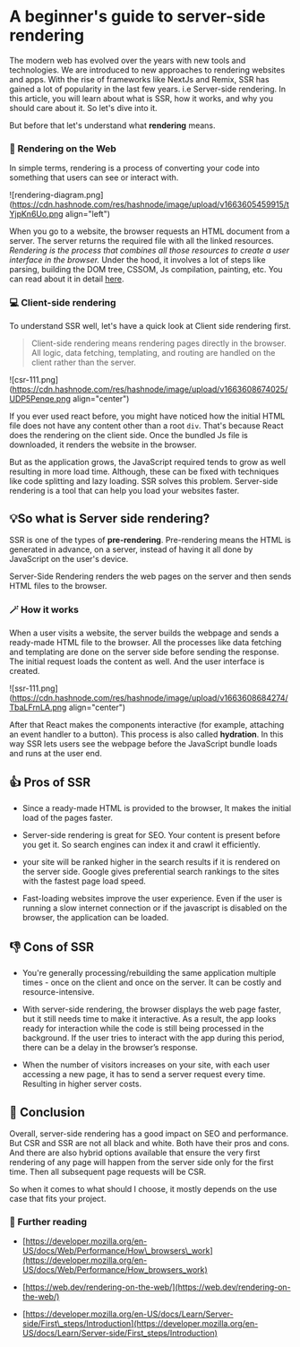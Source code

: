 # A beginner's guide to server-side rendering

The modern web has evolved over the years with new tools and technologies. We are introduced to new approaches to rendering websites and apps. With the rise of frameworks like NextJs and Remix, SSR has gained a lot of popularity in the last few years. i.e Server-side rendering. In this article, you will learn about what is SSR, how it works, and why you should care about it. So let's dive into it.

But before that let's understand what **rendering** means.

### 🎨 Rendering on the Web

In simple terms, rendering is a process of converting your code into something that users can see or interact with.

![rendering-diagram.png](https://cdn.hashnode.com/res/hashnode/image/upload/v1663605459915/tYjpKn6Uo.png align="left")

When you go to a website, the browser requests an HTML document from a server. The server returns the required file with all the linked resources. *Rendering is the process that combines all those resources to create a user interface in the browser.* Under the hood, it involves a lot of steps like parsing, building the DOM tree, CSSOM, Js compilation, painting, etc. You can read about it in detail [here](https://developer.mozilla.org/en-US/docs/Web/Performance/How_browsers_work).

### 💻 Client-side rendering

To understand SSR well, let's have a quick look at Client side rendering first.

> Client-side rendering means rendering pages directly in the browser. All logic, data fetching, templating, and routing are handled on the client rather than the server.

![csr-111.png](https://cdn.hashnode.com/res/hashnode/image/upload/v1663608674025/UDP5Penqe.png align="center")

If you ever used react before, you might have noticed how the initial HTML file does not have any content other than a root `div`. That's because React does the rendering on the client side. Once the bundled Js file is downloaded, it renders the website in the browser.

But as the application grows, the JavaScript required tends to grow as well resulting in more load time. Although, these can be fixed with techniques like code splitting and lazy loading. SSR solves this problem. Server-side rendering is a tool that can help you load your websites faster.

## 💡So what is Server side rendering?

SSR is one of the types of **pre-rendering**. Pre-rendering means the HTML is generated in advance, on a server, instead of having it all done by JavaScript on the user's device.

Server-Side Rendering renders the web pages on the server and then sends HTML files to the browser.

### 🪄 How it works

When a user visits a website, the server builds the webpage and sends a ready-made HTML file to the browser. All the processes like data fetching and templating are done on the server side before sending the response. The initial request loads the content as well. And the user interface is created.

![ssr-111.png](https://cdn.hashnode.com/res/hashnode/image/upload/v1663608684274/TbaLFrnLA.png align="center")

After that React makes the components interactive (for example, attaching an event handler to a button). This process is also called **hydration**. In this way SSR lets users see the webpage before the JavaScript bundle loads and runs at the user end.

## 👍 Pros of SSR

*   Since a ready-made HTML is provided to the browser, It makes the initial load of the pages faster.
    
*   Server-side rendering is great for SEO. Your content is present before you get it. So search engines can index it and crawl it efficiently.
    
*   your site will be ranked higher in the search results if it is rendered on the server side. Google gives preferential search rankings to the sites with the fastest page load speed.
    
*   Fast-loading websites improve the user experience. Even if the user is running a slow internet connection or if the javascript is disabled on the browser, the application can be loaded.
    

## 👎 Cons of SSR

*   You're generally processing/rebuilding the same application multiple times - once on the client and once on the server. It can be costly and resource-intensive.
    
*   With server-side rendering, the browser displays the web page faster, but it still needs time to make it interactive. As a result, the app looks ready for interaction while the code is still being processed in the background. If the user tries to interact with the app during this period, there can be a delay in the browser’s response.
    
*   When the number of visitors increases on your site, with each user accessing a new page, it has to send a server request every time. Resulting in higher server costs.
    

## 🎯 Conclusion

Overall, server-side rendering has a good impact on SEO and performance. But CSR and SSR are not all black and white. Both have their pros and cons. And there are also hybrid options available that ensure the very first rendering of any page will happen from the server side only for the first time. Then all subsequent page requests will be CSR.

So when it comes to what should I choose, it mostly depends on the use case that fits your project.

### 📖 Further reading

*   [https://developer.mozilla.org/en-US/docs/Web/Performance/How\_browsers\_work](https://developer.mozilla.org/en-US/docs/Web/Performance/How_browsers_work)
    

*   [https://web.dev/rendering-on-the-web/](https://web.dev/rendering-on-the-web/)
    
*   [https://developer.mozilla.org/en-US/docs/Learn/Server-side/First\_steps/Introduction](https://developer.mozilla.org/en-US/docs/Learn/Server-side/First_steps/Introduction)